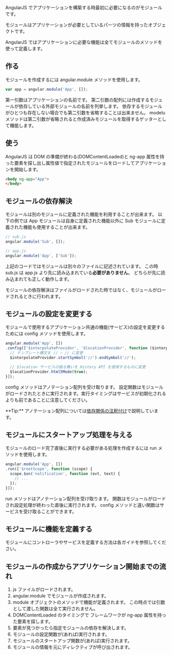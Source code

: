 AngularJS でアプリケーションを構築する時最初に必要になるのがモジュールです。

モジュールはアプリケーションが必要としているパーツの情報を持ったオブジェクトです。

AngularJS ではアプリケーションに必要な機能は全てモジュールのメソッドを使って定義します。

## 作る
モジュールを作成するには angular.module メソッドを使用します。

```javascript
var app = angular.module('App', []);
```

第一引数はアプリケーションの名前です。
第二引数の配列には作成するモジュールが依存している外部モジュールの名前を列挙します。
依存するモジュールがひとつも存在しない場合でも第二引数を省略することは出来ません。
modelu メソッドは第二引数が省略されると作成済みモジュールを取得するゲッターとして機能します。

## 使う
AngularJS は DOM の準備が終わる(DOMContentLoaded)と ng-app 属性を持った要素を探し出し属性値で指定されたモジュールをロードしてアプリケーションを開始します。

```html
<body ng-app="App">
</body>
```

## モジュールの依存解決
モジュールは別のモジュールに定義された機能を利用することが出来ます。
以下の例では App モジュールは自身に定義された機能以外に Sub モジュールに定義された機能も使用することが出来ます。

```javascript
// sub.js
angular.module('Sub', []);
```
```javascript
// app.js
angular.module('App', ['Sub']);
```

上記のコードではモジュールは別々のファイルに記述されています。
この時 sub.js は app.js より先に読み込まれている**必要がありません**。
どちらが先に読み込まれても正しく動作します。

モジュールの依存解決はファイルがロードされた時ではなく、モジュールがロードされるときに行われます。

## モジュールの設定を変更する
モジュールで使用するアプリケーション共通の機能(サービス)の設定を変更するためには config メソッドを使用します。

```javascript
angular.module('App', [])
.config(['$interpolateProvider', '$locationProvider', function ($interpolateProvider, $locationProvider) {
  // テンプレート構文を // ~ // に変更
  $interpolateProvider.startSymbol('//').endSymbol('//');

  // $location サービスの振る舞いを History API を使用するものに変更
  $locationProvider.html5Mode(true);
}]);
```

config メソッドはアノテーション配列を受け取ります。
設定関数はモジュールがロードされたときに実行されます。実行タイミングはサービスが初期化されるよりも前であることに注意してください。

<div class="alert alert-info">
**Tip:**
アノテーション配列については<a href="#/guide/dependence" class="alert-link">依存関係の注釈付け</a>で説明しています。
</div>


## モジュールにスタートアップ処理を与える
モジュールのロード完了直後に実行する必要がある処理を作成するには run メソッドを使用します。

```javascript
angular.module('App', [])
.run(['$rootScope', function (scope) {
  scope.$on('notification', function (evt, text) {
    // ...
  });
}]);
```
run メソッドはアノテーション配列を受け取ります。
関数はモジュールがロードされ設定処理が終わった直後に実行されます。
config メソッドと違い関数はサービスを受け取ることができます。

## モジュールに機能を定義する
モジュールにコントローラやサービスを定義する方法は各ガイドを参照してください。

## モジュールの作成からアプリケーション開始までの流れ
1. js ファイルがロードされます。
2. angular.module でモジュールが作成されます。
3. module オブジェクトのメソッドで機能が定義されます。
   この時点では引数として渡した関数は全て実行されません。
4. DOMContentLoaded のタイミングで フレームワークが ng-app 属性を持った要素を探します。
5. 要素が見つかったら指定モジュールの依存を解決します。
6. モジュールの設定関数が(あれば)実行されます。
7. モジュールのスタートアップ関数が(あれば)実行されます。
8. モジュールの情報を元にディレクティブが呼び出されます。
